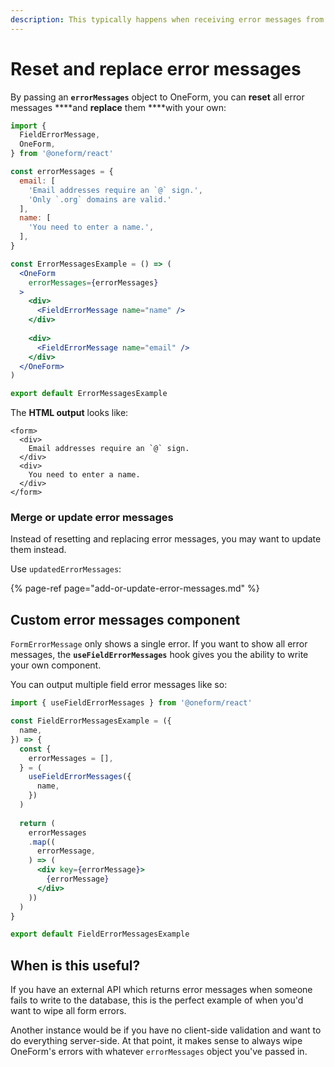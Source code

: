```yaml
---
description: This typically happens when receiving error messages from an API request.
---
```


# Reset and replace error messages

By passing an **`errorMessages`** object to OneForm, you can **reset** all error messages ****and **replace** them ****with your own:

```jsx
import {
  FieldErrorMessage,
  OneForm,
} from '@oneform/react'

const errorMessages = {
  email: [
    'Email addresses require an `@` sign.',
    'Only `.org` domains are valid.'
  ],
  name: [
    'You need to enter a name.',
  ],
}

const ErrorMessagesExample = () => (
  <OneForm
    errorMessages={errorMessages}
  >
    <div>
      <FieldErrorMessage name="name" />
    </div>
    
    <div>
      <FieldErrorMessage name="email" />
    </div>
  </OneForm>
)

export default ErrorMessagesExample
```

The **HTML output** looks like:

```markup
<form>
  <div>
    Email addresses require an `@` sign.
  </div>
  <div>
    You need to enter a name.
  </div>
</form>
```

### Merge or update error messages

Instead of resetting and replacing error messages, you may want to update them instead.

Use `updatedErrorMessages`:

{% page-ref page="add-or-update-error-messages.md" %}

## Custom error messages component

`FormErrorMessage` only shows a single error. If you want to show all error messages, the **`useFieldErrorMessages`** hook gives you the ability to write your own component.

You can output multiple field error messages like so:

```jsx
import { useFieldErrorMessages } from '@oneform/react'

const FieldErrorMessagesExample = ({
  name,
}) => {
  const {
    errorMessages = [],
  } = (
    useFieldErrorMessages({
      name,
    })
  )
  
  return (
    errorMessages
    .map((
      errorMessage,
    ) => (
      <div key={errorMessage}>
        {errorMessage}
      </div>
    ))
  )
}

export default FieldErrorMessagesExample
```

## When is this useful?

If you have an external API which returns error messages when someone fails to write to the database, this is the perfect example of when you'd want to wipe all form errors.

Another instance would be if you have no client-side validation and want to do everything server-side. At that point, it makes sense to always wipe OneForm's errors with whatever `errorMessages` object you've passed in.

